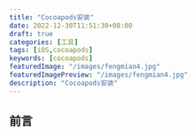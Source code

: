 ```yaml
---
title: "Cocoapods安装"
date: 2022-12-30T11:51:30+08:00
draft: true
categories: [工具]
tags: [iOS,cocoapods]
keywords: [cocoapods]
featuredImage: "/images/fengmian4.jpg"
featuredImagePreview: "/images/fengmian4.jpg"
description: "Cocoapods安装"
---
```

<!--more-->
## 前言

    
